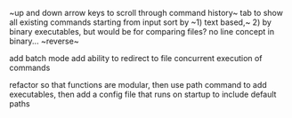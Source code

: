 ~up and down arrow keys to scroll through command history~
tab to show all existing commands starting from input
sort by ~1) text based,~ 2) by binary executables, but would be for comparing files? no line concept in binary...
~reverse~

add batch mode
add ability to redirect to file
concurrent execution of commands

refactor so that functions are modular, then use path command to add executables, then add a config file that runs on startup to include default paths
